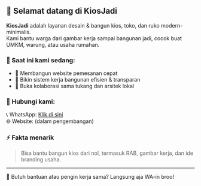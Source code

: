 ## 👋 Selamat datang di KiosJadi

**KiosJadi** adalah layanan desain & bangun kios, toko, dan ruko modern-minimalis.  
Kami bantu warga dari gambar kerja sampai bangunan jadi, cocok buat UMKM, warung, atau usaha rumahan.

### 🔧 Saat ini kami sedang:
- 🚧 Membangun website pemesanan cepat
- 🧱 Bikin sistem kerja bangunan efisien & transparan
- 🤝 Buka kolaborasi sama tukang dan arsitek lokal

### 📲 Hubungi kami:
📞 WhatsApp: [Klik di sini](https://wa.me/6288227377759)  
🌐 Website: (dalam pengembangan)

### ⚡ Fakta menarik
> Bisa bantu bangun kios dari nol, termasuk RAB, gambar kerja, dan ide branding usaha.

---

💬 Butuh bantuan atau pengin kerja sama? Langsung aja WA-in broo!
